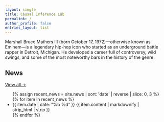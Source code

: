 ```yaml
---
layout: single
title: Causal Inference Lab
permalink: /
author_profile: false
entries_layout: list
---
```


Marshall Bruce Mathers III (born October 17, 1972)—otherwise known as Eminem—is a legendary hip-hop icon who started as an underground battle rapper in Detroit, Michigan. He developed a career full of controversy, wild swings, and some of the most noteworthy bars in the history of the genre.





<div class="home-news">
  <div class="home-news-left">
    <h2>News</h2>
    <a class="home-news-more" href="{{ '/news/' | relative_url }}">View all →</a>
  </div>

  <div class="home-news-right">
    <ul class="news-list">
      {% assign recent_news = site.news | sort: 'date' | reverse | slice: 0, 3 %}
      {% for item in recent_news %}
        <li class="news-row">
          <span class="news-date">{{ item.date | date: "%b %d" }}</span>
          <span class="news-entry">{{ item.content | markdownify | strip_html | strip }}</span>
        </li>
      {% endfor %}
    </ul>
  </div>
</div>
